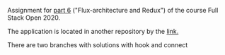 Assignment for [part 6](https://fullstackopen.com/en/part6/flux_architecture_and_redux#exercises-6-3-6-8)
 ("Flux-architecture and Redux") of the course Full Stack Open 2020.

The application is located in another repository by the [link.](https://github.com/Max-Shevchenko-Web/fullstackopen_homework_part_6)

There are two branches with solutions with hook and connect